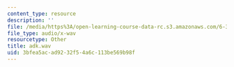 ```yaml
---
content_type: resource
description: ''
file: /media/https%3A/open-learning-course-data-rc.s3.amazonaws.com/6-341-discrete-time-signal-processing-fall-2005/3bfea5acad9232f54a6c113be569b98f_adk.wav
file_type: audio/x-wav
resourcetype: Other
title: adk.wav
uid: 3bfea5ac-ad92-32f5-4a6c-113be569b98f
---
```

